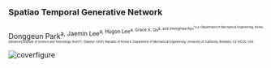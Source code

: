 ### Spatiao Temporal Generative Network
Donggeun Park<sup>a, Jaemin Lee<sup>a, Hugon Lee<sup>a, Grace X. Gu<sup>b, and Seunghwa Ryu<sup>*a
a.	Department of Mechanical Engineering, Korea Advanced Institute of Science and Technology (KAIST), Daejeon 34141, Republic of Korea
b.	Department of Mechanical Engineering, University of California, Berkeley, CA 94720, USA

![coverfigure](https://github.com/DonggeunPark/DG/assets/131414228/b8b30fe0-185f-45bb-bc21-7933fa3a41fe)

